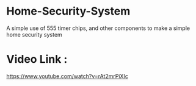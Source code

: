 # Home-Security-System
A simple use of 555 timer chips, and other components to make a simple home security system

# Video Link : 
https://www.youtube.com/watch?v=rAt2mrPiXIc


